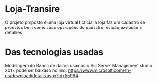 # Loja-Transire
O projeto proposto é uma loja virtual fictícia, a loja faz um cadastro de produtos bem como suas operações de cadastro, edição,exclusão e detalhes.

# Das tecnologias usadas
Modelagem do Banco de dados usamos o Sql Server Management studio 2017.
pode ser baixado no linq. https://www.microsoft.com/en-us/download/details.aspx?id=55994

